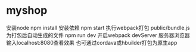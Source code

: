# myshop
安装node
npm install 安装依赖
npm start 执行webpack打包 public/bundle.js为打包后自动生成的文件
npm run dev 开启webpack devServer
服务器浏览器输入localhost:8080查看效果
也可通过cordava或hbuilder打包为原生app
